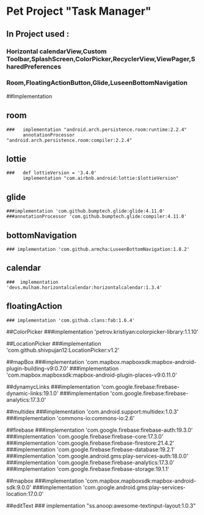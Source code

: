 # Pet Project  "Task Manager"

## In Project used :
### Horizontal calendarView,Custom Toolbar,SplashScreen,ColorPicker,RecyclerView,ViewPager,SharedPreferences
### Room,FloatingActionButton,Glide,LuseenBottomNavigation

##Implementation


  ## room
    ###   implementation "android.arch.persistence.room:runtime:2.2.4"
          annotationProcessor "android.arch.persistence.room:compiler:2.2.4"

  ##  lottie
    ###   def lottieVersion = '3.4.0'
          implementation "com.airbnb.android:lottie:$lottieVersion"

  ## glide
    ###implementation 'com.github.bumptech.glide:glide:4.11.0'
    ###annotationProcessor 'com.github.bumptech.glide:compiler:4.11.0'

  ##  bottomNavigation
    ### implementation 'com.github.armcha:LuseenBottomNavigation:1.8.2'

  ##   calendar
    ###  implementation 'devs.mulham.horizontalcalendar:horizontalcalendar:1.3.4'

  ##  floatingAction
    ### implementation 'com.github.clans:fab:1.6.4'

  ##ColorPicker
    ###implementation 'petrov.kristiyan:colorpicker-library:1.1.10'

  ##LocationPicker
    ###implementation 'com.github.shivpujan12:LocationPicker:v1.2'

  ##mapBox
    ###implementation 'com.mapbox.mapboxsdk:mapbox-android-plugin-building-v9:0.7.0'
    ###implementation 'com.mapbox.mapboxsdk:mapbox-android-plugin-places-v9:0.11.0'

  ##dynamycLinks
    ###implementation 'com.google.firebase:firebase-dynamic-links:19.1.0'
    ###implementation 'com.google.firebase:firebase-analytics:17.3.0'

  ##multidex
    ###implementation 'com.android.support:multidex:1.0.3'
    ###implementation 'commons-io:commons-io:2.6'

  ##firebase
    ###implementation 'com.google.firebase:firebase-auth:19.3.0'
    ###implementation 'com.google.firebase:firebase-core:17.3.0'
    ###implementation 'com.google.firebase:firebase-firestore:21.4.2'
    ###implementation 'com.google.firebase:firebase-database:19.2.1'
    ###implementation 'com.google.android.gms:play-services-auth:18.0.0'
    ###implementation 'com.google.firebase:firebase-analytics:17.3.0'
    ###implementation 'com.google.firebase:firebase-storage:19.1.1'

  ##mapbox
    ###implementation 'com.mapbox.mapboxsdk:mapbox-android-sdk:9.0.0'
    ###implementation 'com.google.android.gms:play-services-location:17.0.0'

  ##editText
    ###  implementation "ss.anoop:awesome-textinput-layout:1.0.3"

